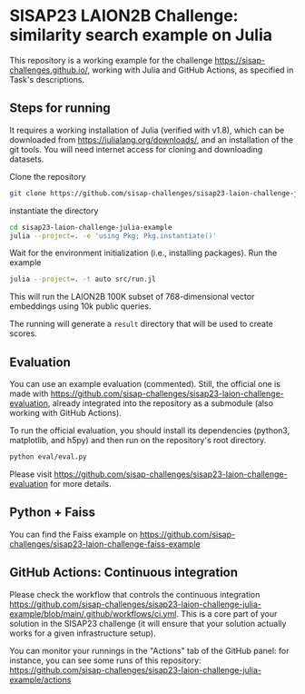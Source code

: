 # SISAP23 LAION2B Challenge: similarity search example on Julia

This repository is a working example for the challenge <https://sisap-challenges.github.io/>, working with Julia and GitHub Actions, as specified in Task's descriptions.


## Steps for running
It requires a working installation of Julia (verified with v1.8), which can be downloaded from <https://julialang.org/downloads/>, and an installation of the git tools. You will need internet access for cloning and downloading datasets.

Clone the repository

```bash
git clone https://github.com/sisap-challenges/sisap23-laion-challenge-julia-example/
```

instantiate the directory
```bash
cd sisap23-laion-challenge-julia-example
julia --project=. -e 'using Pkg; Pkg.instantiate()'
```

Wait for the environment initialization (i.e., installing packages). Run the example

```bash
julia --project=. -t auto src/run.jl
```

This will run the LAION2B 100K subset of 768-dimensional vector embeddings using 10k public queries.

The running will generate a `result` directory that will be used to create scores. 

## Evaluation

You can use an example evaluation (commented). Still, the official one is made with <https://github.com/sisap-challenges/sisap23-laion-challenge-evaluation>, already integrated into the repository as a submodule (also working with GitHub Actions).

To run the official evaluation, you should install its dependencies (python3, matplotlib, and h5py) and then run on the repository's root directory.

```bash
python eval/eval.py
```

Please visit <https://github.com/sisap-challenges/sisap23-laion-challenge-evaluation> for more details.

## Python + Faiss
You can find the Faiss example on <https://github.com/sisap-challenges/sisap23-laion-challenge-faiss-example>

## GitHub Actions: Continuous integration 

Please check the workflow that controls the continuous integration <https://github.com/sisap-challenges/sisap23-laion-challenge-julia-example/blob/main/.github/workflows/ci.yml>. This is a core part of your solution in the SISAP23 challenge (it will ensure that your solution actually works for a given infrastructure setup).

You can monitor your runnings in the "Actions" tab of the GitHub panel: for instance, you can see some runs of this repository:
<https://github.com/sisap-challenges/sisap23-laion-challenge-julia-example/actions>
 
